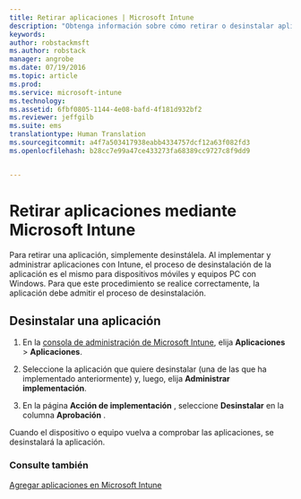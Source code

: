 ```yaml
---
title: Retirar aplicaciones | Microsoft Intune
description: "Obtenga información sobre cómo retirar o desinstalar aplicaciones mediante Intune."
keywords: 
author: robstackmsft
ms.author: robstack
manager: angrobe
ms.date: 07/19/2016
ms.topic: article
ms.prod: 
ms.service: microsoft-intune
ms.technology: 
ms.assetid: 6fbf0805-1144-4e08-bafd-4f181d932bf2
ms.reviewer: jeffgilb
ms.suite: ems
translationtype: Human Translation
ms.sourcegitcommit: a4f7a503417938eabb4334757dcf12a63f082fd3
ms.openlocfilehash: b28cc7e99a47ce433273fa68389cc9727c8f9dd9


---
```


# Retirar aplicaciones mediante Microsoft Intune

Para retirar una aplicación, simplemente desinstálela. Al implementar y administrar aplicaciones con Intune, el proceso de desinstalación de la aplicación es el mismo para dispositivos móviles y equipos PC con Windows. Para que este procedimiento se realice correctamente, la aplicación debe admitir el proceso de desinstalación.

## Desinstalar una aplicación

1.  En la [consola de administración de Microsoft Intune](https://manage.microsoft.com), elija **Aplicaciones** &gt; **Aplicaciones**.

2.  Seleccione la aplicación que quiere desinstalar (una de las que ha implementado anteriormente) y, luego, elija **Administrar implementación**.

3.  En la página **Acción de implementación** , seleccione **Desinstalar** en la columna **Aprobación** .

Cuando el dispositivo o equipo vuelva a comprobar las aplicaciones, se desinstalará la aplicación.

### Consulte también
[Agregar aplicaciones en Microsoft Intune](add-apps.md)



<!--HONumber=Oct16_HO4-->



